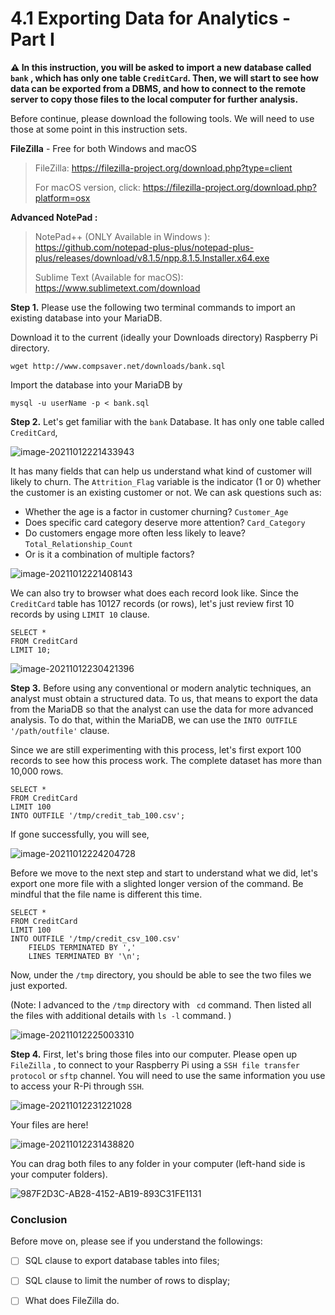# 4.1 Exporting Data for Analytics - Part I

**:warning: In this instruction, you will be asked to import a new database called `bank` , which has only one table `CreditCard`. Then, we will start to see how data can be exported from a DBMS, and how to connect to the remote server to copy those files to the local computer for further analysis.** 



Before continue, please download the following tools. We will need to use those at some point in this instruction sets. 

**FileZilla** - Free for both Windows and macOS

> FileZilla: https://filezilla-project.org/download.php?type=client
>
> For macOS version, click: https://filezilla-project.org/download.php?platform=osx

**Advanced NotePad :** 

> NotePad++ (ONLY Available in Windows ): https://github.com/notepad-plus-plus/notepad-plus-plus/releases/download/v8.1.5/npp.8.1.5.Installer.x64.exe
>
> Sublime Text (Available for macOS): https://www.sublimetext.com/download



**Step 1.** Please use the following two terminal commands to import an existing database into your MariaDB. 

Download it to the current (ideally your Downloads directory) Raspberry Pi directory. 

```shell
wget http://www.compsaver.net/downloads/bank.sql
```

Import the database into your MariaDB by

```shell
mysql -u userName -p < bank.sql
```



**Step 2.** Let's get familiar with the `bank` Database. It has only one table called `CreditCard`,

![image-20211012221433943](images/image-20211012221433943.png)



It has many fields that can help us understand what kind of customer will likely to churn. The `Attrition_Flag` variable is the indicator (1 or 0) whether the customer is an existing customer or not. We can ask questions such as: 

* Whether the age is a factor in customer churning?  `Customer_Age` 
* Does specific card category deserve more attention? `Card_Category`
* Do customers engage more often less likely to leave? `Total_Relationship_Count` 
* Or is it a combination of multiple factors? 

![image-20211012221408143](images/image-20211012221408143.png)



We can also try to browser what does each record look like. Since the `CreditCard` table has 10127 records (or rows), let's just review first 10 records by using `LIMIT 10` clause. 

```mariadb
SELECT *
FROM CreditCard
LIMIT 10;
```

![image-20211012230421396](images/image-20211012230421396.png)

**Step 3.** Before using any conventional or modern analytic techniques, an analyst must obtain a structured data. To us, that means to export the data from the MariaDB so that the analyst can use the data for more advanced analysis. To do that, within the MariaDB, we can use the `INTO OUTFILE '/path/outfile'` clause. 

Since we are still experimenting with this process, let's first export 100 records to see how this process work. The complete dataset has more than 10,000 rows. 

```mariadb
SELECT *
FROM CreditCard
LIMIT 100
INTO OUTFILE '/tmp/credit_tab_100.csv';
```

If gone successfully, you will see, 

![image-20211012224204728](images/image-20211012224204728.png)



Before we move to the next step and start to understand what we did, let's export one more file with a slighted longer version of the command. Be mindful that the file name is different this time.  

```mariadb
SELECT *
FROM CreditCard
LIMIT 100
INTO OUTFILE '/tmp/credit_csv_100.csv'
    FIELDS TERMINATED BY ','
    LINES TERMINATED BY '\n';
```

Now, under the `/tmp` directory, you should be able to see the two files we just exported. 

(Note: I advanced to the `/tmp` directory with ` cd` command. Then listed all the files with additional details with `ls -l` command. )

![image-20211012225003310](images/image-20211012225003310.png)



**Step 4.** First, let's bring those files into our computer. Please open up `FileZilla` , to connect to your Raspberry Pi using a `SSH file transfer protocol` or `sftp` channel. You will need to use the same information you use to access your R-Pi through `SSH`. 



![image-20211012231221028](images/image-20211012231221028.png)



Your files are here!

![image-20211012231438820](images/image-20211012231438820.png)



You can drag both files to any folder in your computer (left-hand side is your computer folders). 

![987F2D3C-AB28-4152-AB19-893C31FE1131](images/987F2D3C-AB28-4152-AB19-893C31FE1131.GIF)



### Conclusion 

Before move on, please see if you understand the followings: 

- [ ] SQL clause to export database tables into files;
- [ ] SQL clause to limit the number of rows to display; 
- [ ] What does FileZilla do. 







